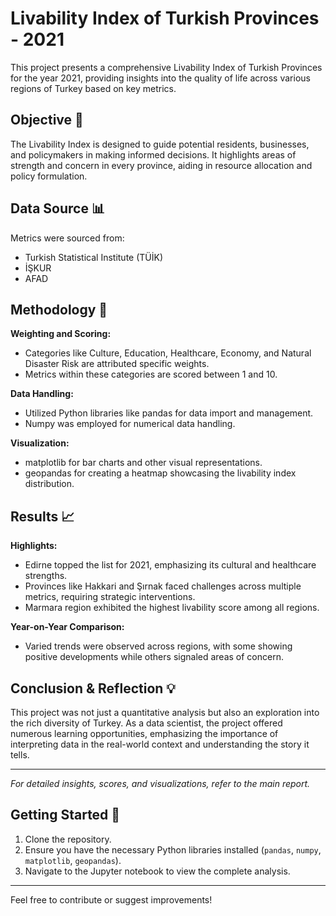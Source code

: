 # Livability Index of Turkish Provinces - 2021

This project presents a comprehensive Livability Index of Turkish Provinces for the year 2021, providing insights into the quality of life across various regions of Turkey based on key metrics.

## Objective 🎯

The Livability Index is designed to guide potential residents, businesses, and policymakers in making informed decisions. It highlights areas of strength and concern in every province, aiding in resource allocation and policy formulation.

## Data Source 📊

Metrics were sourced from:
- Turkish Statistical Institute (TÜİK)
- İŞKUR
- AFAD

## Methodology 🧪

**Weighting and Scoring:** 
- Categories like Culture, Education, Healthcare, Economy, and Natural Disaster Risk are attributed specific weights.
- Metrics within these categories are scored between 1 and 10.

**Data Handling:**
- Utilized Python libraries like pandas for data import and management.
- Numpy was employed for numerical data handling.

**Visualization:**
- matplotlib for bar charts and other visual representations.
- geopandas for creating a heatmap showcasing the livability index distribution.

## Results 📈

**Highlights:**
- Edirne topped the list for 2021, emphasizing its cultural and healthcare strengths.
- Provinces like Hakkari and Şırnak faced challenges across multiple metrics, requiring strategic interventions.
- Marmara region exhibited the highest livability score among all regions.

**Year-on-Year Comparison:**
- Varied trends were observed across regions, with some showing positive developments while others signaled areas of concern.

## Conclusion & Reflection 💡

This project was not just a quantitative analysis but also an exploration into the rich diversity of Turkey. As a data scientist, the project offered numerous learning opportunities, emphasizing the importance of interpreting data in the real-world context and understanding the story it tells.

---

*For detailed insights, scores, and visualizations, refer to the main report.*

## Getting Started 🚀

1. Clone the repository.
2. Ensure you have the necessary Python libraries installed (`pandas`, `numpy`, `matplotlib`, `geopandas`).
3. Navigate to the Jupyter notebook to view the complete analysis.

---

Feel free to contribute or suggest improvements!
